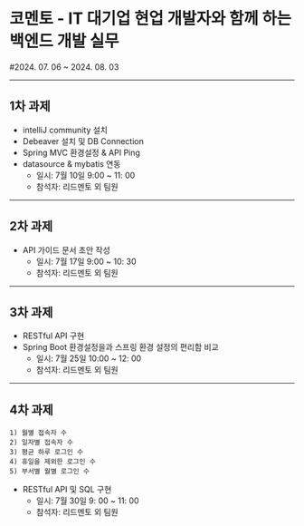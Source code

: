 # 코멘토 - IT 대기업 현업 개발자와 함께 하는 백엔드 개발 실무
#2024. 07. 06 ~ 2024. 08. 03

***

## 1차 과제
  - intelliJ community 설치
  - Debeaver 설치 및 DB Connection
  - Spring MVC 환경설정 & API Ping
  - datasource & mybatis 연동
      - 일시: 7월 10일 9:00 ~ 11: 00
      - 참석자: 리드멘토 외 팀원

***

## 2차 과제
  - API 가이드 문서 초안 작성
    - 일시: 7월 17일 9:00 ~ 10: 30
    - 참석자: 리드멘토 외 팀원
   
***

## 3차 과제
  - RESTful API 구현
  - Spring Boot 환경설정을과 스프링 환경 설정의 편리함 비교
      - 일시: 7월 25일 10:00 ~ 12: 00
      - 참석자: 리드멘토 외 팀원
   

*** 

## 4차 과제
    1) 월별 접속자 수
    2) 일자별 접속자 수
    3) 평균 하루 로그인 수
    4) 휴일을 제외한 로그인 수 
    5) 부서별 월별 로그인 수
   - RESTful API 및 SQL 구현
       - 일시: 7월 30일 9: 00 ~ 11: 00
       - 참석자: 리드멘토 외 팀원
